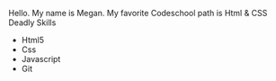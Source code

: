 Hello. My name is Megan. 
My favorite Codeschool path is Html & CSS
Deadly Skills
* Html5
* Css
* Javascript
* Git
